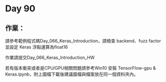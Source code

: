 # Day 90

## 作業：
請參考範例程式碼Day_066_Keras_Introduction，請檢查 backend、fuzz factor並設定 Keras 浮點運算為float16

作業請提交Day_066_Keras_Introduction_HW

若有版本衝突或者是CPU/GPU相關問題請參考Win10 安裝 TensorFlow-gpu & Keras.ipynb，附上圖檔下載後建議圖檔與檔案放在同一個資料夾內。
